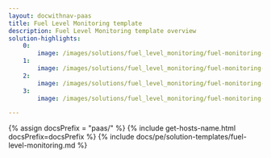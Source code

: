 ```yaml
---
layout: docwithnav-paas
title: Fuel Level Monitoring template
description: Fuel Level Monitoring template overview
solution-highlights:
    0:
        image: /images/solutions/fuel_level_monitoring/fuel-monitoring-1.png
    1:
        image: /images/solutions/fuel_level_monitoring/fuel-monitoring-2.png
    2:
        image: /images/solutions/fuel_level_monitoring/fuel-monitoring-3.png
    3:
        image: /images/solutions/fuel_level_monitoring/fuel-monitoring-4.png

---
```


{% assign docsPrefix = "paas/" %}
{% include get-hosts-name.html docsPrefix=docsPrefix %}
{% include docs/pe/solution-templates/fuel-level-monitoring.md %}
